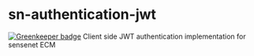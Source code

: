 # sn-authentication-jwt

[![Greenkeeper badge](https://badges.greenkeeper.io/SenseNet/sn-authentication-jwt.svg)](https://greenkeeper.io/)
Client side JWT authentication implementation for sensenet ECM
